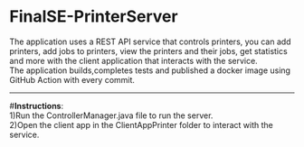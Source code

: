 # FinalSE-PrinterServer
The application uses a REST API service that controls printers, you can add printers, add jobs to printers, view the printers and their jobs, get statistics and more with the client application that interacts with the service.  
The application builds,completes tests and published a docker image using GitHub Action with every commit.  

---
#**Instructions**:<br/>
1)Run the ControllerManager.java file to run the server.<br/>
2)Open the client app in the ClientAppPrinter folder to interact with the service.
